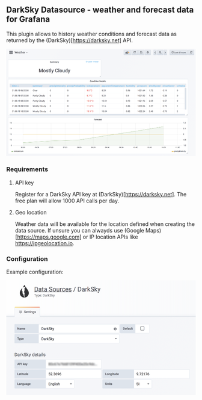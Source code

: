 ## DarkSky Datasource - weather and forecast data for Grafana

This plugin allows to history weather conditions and forecast data as returned by the (DarkSky)[https://darksky.net] API.

![dashboard](https://raw.githubusercontent.com/andig/grafana-darksky/gh-pages/dashboard.png)

### Requirements

1. API key

   Register for a DarkSky API key at (DarkSky)[https://darksky.net]. The free plan will allow 1000 API calls per day.

2. Geo location

   Weather data will be available for the location defined when creating the data source. If unsure you can alwayds use (Google Maps)[https://maps.google.com] or IP location APIs like https://ipgeolocation.io.

### Configuration

Example configuration:

![config](https://raw.githubusercontent.com/andig/grafana-darksky/gh-pages/config.png)
